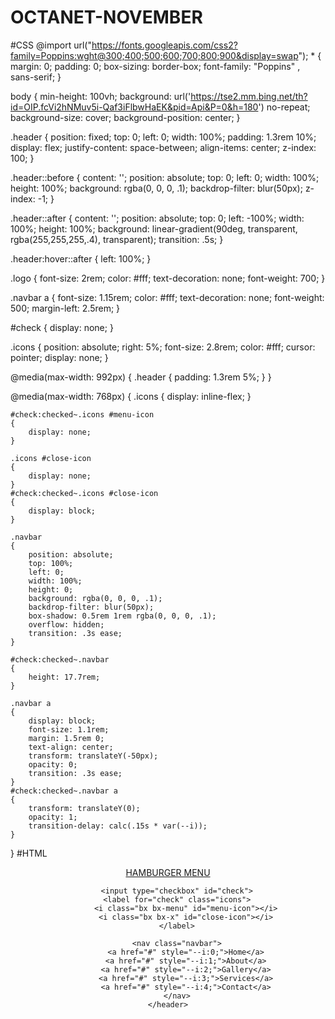 # OCTANET-NOVEMBER
#CSS
@import url("https://fonts.googleapis.com/css2?family=Poppins:wght@300;400;500;600;700;800;900&display=swap");
*
{
	margin: 0;
	padding: 0;
	box-sizing: border-box;
	font-family: "Poppins" , sans-serif;
}

body
{
	min-height: 100vh;
	background: url('https://tse2.mm.bing.net/th?id=OIP.fcVi2hNMuv5i-Qaf3iFlbwHaEK&pid=Api&P=0&h=180') no-repeat;
	background-size: cover;
	background-position: center;
}

.header
{
	position: fixed;
	top: 0;
	left: 0;
	width: 100%;
	padding: 1.3rem 10%;
	display: flex;
	justify-content: space-between;
	align-items: center;
	z-index: 100;
}

.header::before
{
	content: '';
	position: absolute;
	top: 0;
	left: 0;
	width: 100%;
	height: 100%;
	background: rgba(0, 0, 0, .1);
	backdrop-filter: blur(50px);
	z-index: -1;
}

.header::after 
{
	content: '';
	position: absolute;
	top: 0;
	left: -100%;
	width: 100%;
	height: 100%;
	background: linear-gradient(90deg, transparent, rgba(255,255,255,.4), transparent);
	transition: .5s;
}

.header:hover::after
{
	left: 100%;
}

.logo
{
	font-size: 2rem;
	color: #fff;
	text-decoration: none;
	font-weight: 700;
}

.navbar a 
{
	font-size: 1.15rem;
	color: #fff;
	text-decoration: none;
	font-weight: 500;
	margin-left: 2.5rem;
}

#check
{
	display: none;
}

.icons
{
	position: absolute;
	right: 5%;
	font-size: 2.8rem;
	color: #fff;
	cursor: pointer;
	display: none;
}

@media(max-width: 992px)
{
	.header
	{
		padding: 1.3rem 5%;
	}
}

@media(max-width: 768px)
{
	.icons
	{
		display: inline-flex;
	}

	#check:checked~.icons #menu-icon
	{
		display: none;
	}

	.icons #close-icon
	{
		display: none;
	}
	#check:checked~.icons #close-icon
	{
		display: block;
	}

	.navbar
	{
		position: absolute;
		top: 100%;
		left: 0;
		width: 100%;
		height: 0;
		background: rgba(0, 0, 0, .1);
		backdrop-filter: blur(50px);
		box-shadow: 0.5rem 1rem rgba(0, 0, 0, .1);
		overflow: hidden;
		transition: .3s ease;
	}

	#check:checked~.navbar
	{
		height: 17.7rem;
	}

	.navbar a 
	{
		display: block;
		font-size: 1.1rem;
		margin: 1.5rem 0;
		text-align: center;
		transform: translateY(-50px);
		opacity: 0;
		transition: .3s ease;
	}
	#check:checked~.navbar a
	{
		transform: translateY(0);
		opacity: 1;
		transition-delay: calc(.15s * var(--i));
	}

}
#HTML
</html><!DOCTYPE html>
<html lang="en">
<head>
	<meta charset="utf-8">
	<meta name="viewport" content="width=device-width, initial-scale=1">
	<title>Hamburger Menu</title>
	<link rel="stylesheet" type="text/css" href="1.1.css">
	<link rel="stylesheet" href="https://unpkg.com/boxicons@2.1.4/css/boxicons.min.css">
</head>
<body>
	<header class="header">
		<a href="#" class="logo">HAMBURGER MENU</a>

		<input type="checkbox" id="check">
		<label for="check" class="icons">
			<i class="bx bx-menu" id="menu-icon"></i>
			<i class="bx bx-x" id="close-icon"></i>
		</label>

		<nav class="navbar">
			<a href="#" style="--i:0;">Home</a>
			<a href="#" style="--i:1;">About</a>
			<a href="#" style="--i:2;">Gallery</a>
			<a href="#" style="--i:3;">Services</a>
			<a href="#" style="--i:4;">Contact</a>
		</nav>
	</header>

</body>
</html>
